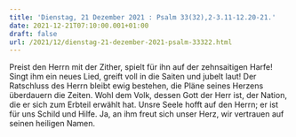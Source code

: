 ```yaml
---
title: 'Dienstag, 21 Dezember 2021 : Psalm 33(32),2-3.11-12.20-21.'
date: 2021-12-21T07:10:00.001+01:00
draft: false
url: /2021/12/dienstag-21-dezember-2021-psalm-33322.html
---
```


Preist den Herrn mit der Zither, spielt für ihn auf der zehnsaitigen Harfe! Singt ihm ein neues Lied, greift voll in die Saiten und jubelt laut! Der Ratschluss des Herrn bleibt ewig bestehen, die Pläne seines Herzens überdauern die Zeiten. Wohl dem Volk, dessen Gott der Herr ist, der Nation, die er sich zum Erbteil erwählt hat. Unsre Seele hofft auf den Herrn; er ist für uns Schild und Hilfe. Ja, an ihm freut sich unser Herz, wir vertrauen auf seinen heiligen Namen.